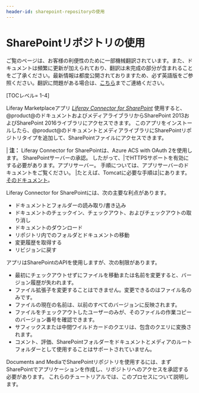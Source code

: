 ```yaml
---
header-id: sharepoint-repositoryの使用
---
```


# SharePointリポジトリの使用

<p class="alert alert-info"><span class="wysiwyg-color-blue120">ご覧のページは、お客様の利便性のために一部機械翻訳されています。また、ドキュメントは頻繁に更新が加えられており、翻訳は未完成の部分が含まれることをご了承ください。最新情報は都度公開されておりますため、必ず英語版をご参照ください。翻訳に問題がある場合は、<a href="mailto:support-content-jp@liferay.com">こちら</a>までご連絡ください。</span></p>

[TOCレベル= 1-4]

Liferay Marketplaceアプリ [*Liferay Connector for SharePoint*](https://web.liferay.com/marketplace/-/mp/application/105406871) 使用すると、@product@のドキュメントおよびメディアライブラリからSharePoint 2013およびSharePoint 2016ライブラリにアクセスできます。 このアプリをインストールしたら、@product@のドキュメントとメディアライブラリにSharePointリポジトリタイプを追加して、SharePointファイルにアクセスできます。

| **注：** Liferay Connector for SharePointは、Azure ACS with OAuth 2を使用します。 SharePointサーバーの承認。 したがって、|でHTTPSサポートを有効にする必要があります。アプリサーバー。 手順については、アプリサーバーのドキュメントをご覧ください。 |たとえば、Tomcatに必要な手順は|にあります。 [そのドキュメント](https://tomcat.apache.org/tomcat-8.0-doc/ssl-howto.html)。

Liferay Connector for SharePointには、次の主要な利点があります。

  - ドキュメントとフォルダーの読み取り/書き込み
  - ドキュメントのチェックイン、チェックアウト、およびチェックアウトの取り消し
  - ドキュメントのダウンロード
  - リポジトリ内でのフォルダとドキュメントの移動
  - 変更履歴を取得する
  - リビジョンに戻す

アプリはSharePointのAPIを使用しますが、次の制限があります。

  - 最初にチェックアウトせずにファイルを移動または名前を変更すると、バージョン履歴が失われます。
  - ファイル拡張子を変更することはできません。変更できるのはファイル名のみです。
  - ファイルの現在の名前は、以前のすべてのバージョンに反映されます。
  - ファイルをチェックアウトしたユーザーのみが、そのファイルの作業コピーのバージョン番号を確認できます。
  - サフィックスまたは中間ワイルドカードのクエリは、包含のクエリに変換されます。
  - コメント、評価、SharePointフォルダーをドキュメントとメディアのルートフォルダーとして使用することはサポートされていません。

Documents and MediaでSharePointリポジトリを使用するには、まずSharePointでアプリケーションを作成し、リポジトリへのアクセスを承認する必要があります。 これらのチュートリアルでは、このプロセスについて説明します。
